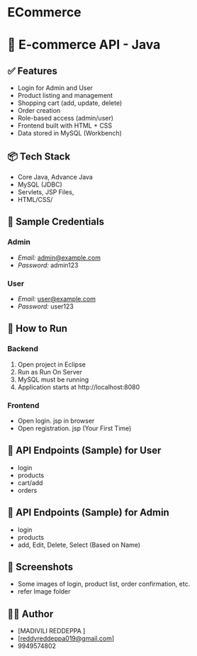 # ECommerce
# 🛒 E-commerce API - Java
## ✅ Features
- Login for Admin and User 
- Product listing and management
- Shopping cart (add, update, delete) 
- Order creation
- Role-based access (admin/user)
- Frontend built with HTML + CSS
- Data stored in MySQL (Workbench)

## 📦 Tech Stack
- Core Java, Advance Java
- MySQL (JDBC)
- Servlets, JSP Files,
- HTML/CSS/

## 🔐 Sample Credentials
### Admin
- *Email:* admin@example.com
- *Password:* admin123

### User
- *Email:* user@example.com
- *Password:* user123

## 🚀 How to Run

### Backend
1. Open project in Eclipse
2. Run as Run On Server
3. MySQL must be running
4. Application starts at http://localhost:8080

### Frontend
- Open login. jsp in browser
- Open registration. jsp (Your First Time) 

## 🔗 API Endpoints (Sample) for User
- login
- products
- cart/add
- orders

## 🔗 API Endpoints (Sample) for Admin
- login
- products
- add, Edit, Delete, Select (Based on Name)

## 📸 Screenshots 
- Some images of login, product list, order confirmation, etc.
- refer Image folder

## 🙋‍♂ Author
- [MADIVILI REDDEPPA ]
- [reddyreddeppa019@gmail.com]
- 9949574802



